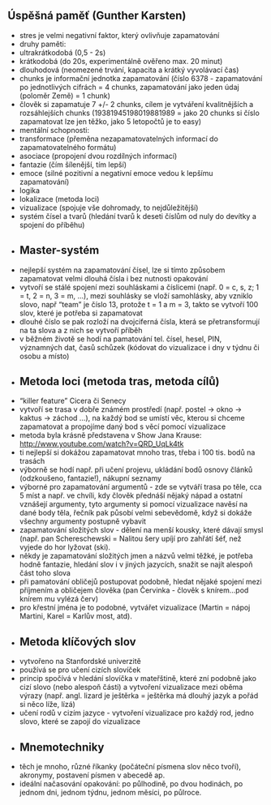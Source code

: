 ## Úspěšná paměť (Gunther Karsten)
* stres je velmi negativní faktor, který ovlivňuje zapamatování
* druhy paměti: 
* ultrakrátkodobá (0,5 - 2s)
* krátkodobá (do 20s, experimentálně ověřeno max. 20 minut)
* dlouhodová (neomezené trvání, kapacita a krátký vyvolávací čas)
* chunks je informační jednotka zapamatování (číslo 6378 - zapamatování po jednotlivých cifrách = 4 chunks, zapamatování jako jeden údaj (poloměr Země) = 1 chunk)
* člověk si zapamatuje 7 +/- 2 chunks, cílem je vytváření kvalitnějších a rozsáhlejších chunks (19381945198019881989 = jako 20 chunks si číslo zapamatovat lze jen těžko, jako 5 letopočtů je to easy)
* mentální schopnosti:
* transformace (přeměna nezapamatovatelných informací do zapamatovatelného formátu)
* asociace (propojení dvou rozdílných informací)
* fantazie (čím šílenější, tím lepší)
* emoce (silné pozitivní a negativní emoce vedou k lepšímu zapamatování)
* logika 
* lokalizace (metoda loci)
* vizualizace (spojuje vše dohromady, to nejdůležitější)
* systém čísel a tvarů (hledání tvarů k deseti číslům od nuly do devítky a spojení do příběhu)
* ## Master-systém 
* nejlepší systém na zapamatování čísel, lze si tímto způsobem zapamatovat velmi dlouhá čísla i bez nutnosti opakování
* vytvoří se stálé spojení mezi souhláskami a číslicemi (např. 0 = c, s, z; 1 = t, 2 = n, 3 = m, …), mezi souhlásky se vloží samohlásky, aby vzniklo slovo, např “team” je číslo 13, protože t = 1 a m = 3, takto se vytvoří 100 slov, které je potřeba si zapamatovat
* dlouhé číslo se pak rozloží na dvojciferná čísla, která se přetransformují na ta slova a z nich se vytvoří příběh
* v běžném životě se hodí na pamatování tel. čísel, hesel, PIN, významných dat, časů schůzek (kódovat do vizualizace i dny v týdnu či osobu a místo)
* ## Metoda loci (metoda tras, metoda cílů)
* “killer feature” Cicera či Senecy
* vytvoří se trasa v dobře známém prostředí (např. postel -> okno -> kaktus -> záchod …), na každý bod se umístí věc, kterou si chceme zapamatovat a propojíme daný bod s věcí pomocí vizualizace 
* metoda byla krásně představena v Show Jana Krause: http://www.youtube.com/watch?v=QRD_UqLk4tk 
* ti nejlepší si dokážou zapamatovat mnoho tras, třeba i 100 tis. bodů na trasách
* výborně se hodí např. při učení projevu, ukládání bodů osnovy článků (odzkoušeno, fantazie!), nákupní seznamy
* výborné pro zapamatování argumentů - zde se vytváří trasa po těle, cca 5 míst a např. ve chvíli, kdy člověk přednáší nějaký nápad a ostatní vznášejí argumenty, tyto argumenty si pomocí vizualizace navěsí na dané body těla, řečník pak působí velmi sebevědomě, když si dokáže všechny argumenty postupně vybavit
* zapamatování složitých slov - dělení na menší kousky, které dávají smysl (např. pan Schereschewski = Nalitou šery upíjí pro zahřátí šéf, než vyjede do hor lyžovat (ski).
* někdy je zapamatování složitých jmen a názvů velmi těžké, je potřeba hodně fantazie, hledání slov i v jiných jazycích, snažit se najít alespoň část toho slova
* při pamatování obličejů postupovat podobně, hledat nějaké spojení mezi příjmením a obličejem člověka (pan Červinka - člověk s knírem...pod knírem mu vylézá červ)
* pro křestní jména je to podobné, vytvářet vizualizace (Martin = nápoj Martini, Karel = Karlův most, atd).
* ## Metoda klíčových slov
* vytvořeno na Stanfordské univerzitě
* používá se pro učení cizích slovíček
* princip spočívá v hledání slovíčka v mateřštině, které zní podobně jako cizí slovo (nebo alespoň části) a vytvoření vizualizace mezi oběma výrazy (např. angl. lizard je ještěrka = ještěrka má dlouhý jazyk a pořád si něco líže, lízá)
* učení rodů v cizím jazyce - vytvoření vizualizace pro každý rod, jedno slovo, které se zapojí do vizualizace
* ## Mnemotechniky
* těch je mnoho, různé říkanky (počáteční písmena slov něco tvoří), akronymy, postavení písmen v abecedě ap.
* ideální načasování opakování: po půlhodině, po dvou hodinách, po jednom dni, jednom týdnu, jednom měsíci, po půlroce. 
